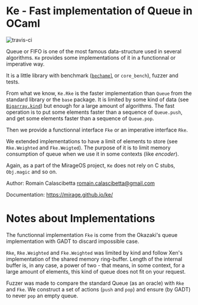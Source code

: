 Ke - Fast implementation of Queue in OCaml
==========================================

![travis-ci](https://travis-ci.org/mirage/ke.svg?banch=master)

Queue or FIFO is one of the most famous data-structure used in several
algorithms. `Ke` provides some implementations of it in a functionnal or
imperative way.

It is a little library with benchmark
([`bechamel`](https://github.com/dinosaure/bechamel.git) or `core_bench`),
fuzzer and tests.

From what we know, `Ke.Rke` is the faster implementation than `Queue` from the
standard library or the `base` package. It is limited by some kind of data (see
[`Bigarray.kind`]()) but enough for a large amount of algorithms. The fast
operation is to put some elements faster than a sequence of `Queue.push`, and
get some elements faster than a sequence of `Queue.pop`.

Then we provide a functionnal interface `Fke` or an imperative interface `Rke`.

We extended implementations to have a limit of elements to store (see
`Rke.Weighted` and `Fke.Weigted`). The purpose of it is to limit memory
consumption of queue when we use it in some contexts (like _encoder_).

Again, as a part of the MirageOS project, `Ke` does not rely on C stubs,
`Obj.magic` and so on.

Author: Romain Calascibetta <romain.calascibetta@gmail.com>

Documentation: https://mirage.github.io/ke/

Notes about Implementations
===========================

The functionnal implementation `Fke` is come from the Okazaki's queue
implementation with GADT to discard impossible case.

`Rke`, `Rke.Weighted` and `Fke.Weighted` was limited by kind and follow Xen's
implementation of the shared memory ring-buffer. Length of the internal buffer
is, in any case, a power of two - that means, in some context, for a large
amount of elements, this kind of queue does not fit on your request.

Fuzzer was made to compare the standard Queue (as an oracle) with `Rke` and
`Fke`. We construct a set of actions (`push` and `pop`) and ensure (by GADT) to
never `pop` an empty queue.
